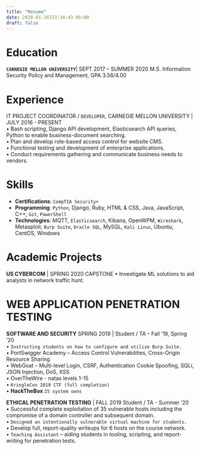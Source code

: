 ```yaml
---
title: "Resume"
date: 2020-01-26T23:34:43-05:00
draft: false
---
```


# Education  
**```CARNEGIE MELLON UNIVERSITY```**| SEPT 2017 – SUMMER 2020 M.S. Information Security Policy and Management, GPA 3.56/4.00  
# Experience  
IT PROJECT COORDINATOR / ```DEVELOPER```, CARNEGIE MELLON UNIVERSITY | JULY 2016 - PRESENT  
• Bash scripting, Django API development, Elasticsearch API queries, Python to enable business-document searching.  
• Plan and develop role-based access control for website CMS.  
• Functional testing and development of enterprise applications.  
• Conduct requirements gathering and communicate business needs to vendors.  

# Skills
- **Certifications**: ```CompTIA Security+ ```   
- **Programming**: ```Python```, Django, Ruby, HTML & CSS, Java, JavaScript, C++, ```Git```, ```PowerShell``` 
- **Technologies**: MQTT, ```Elasticsearch```, Kibana, OpenWPM, ```Wireshark```, Metasploit, ```Burp Suite```, ```Oracle SQL```,
MySQL, ```Kali Linux```, Ubuntu, CentOS, Windows
 
# Academic Projects
**US CYBERCOM** | SPRING 2020 CAPSTONE
• Investigate ML solutions to aid analysts in network traffic hunt.

# WEB APPLICATION PENETRATION TESTING  
**SOFTWARE AND SECURITY** SPRING 2019 | Student / TA – Fall ’19, Spring ‘20  
• ```Instructing students on how to configure and utilize Burp Suite.```  
• PortSwigger Academy – Access Control Vulnerabilities, Cross-Origin Resource Sharing  
• WebGoat – Multi-level Login, CSRF, Authentication Cookie Spoofing, SQLi, JSON Injection, DoS, XSS  
• OverTheWire - natas levels 1-15  
• ```KringleCon 2019 CTF (full completion)```  
• **HackTheBox** ```25 system owns```   

**ETHICAL PENETRATION TESTING** | FALL 2019 Student / TA - Summer ‘20    
• Successful complete exploitation of 35 vulnerable hosts including the compromise of a domain controller and subsequent domain.  
• ```Designed an intentionally vulnerable virtual machine for students. ```   
• Develop full, report-quality writeups for 6 hosts on the course network.  
• ```Teaching Assistant``` – aiding students in tooling, scripting, and report-writing for penetration tests.  